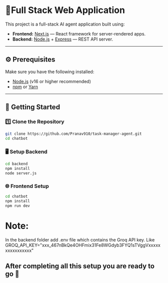 # 🤖Full Stack Web Application

This project is a full-stack AI agent application built using:

- **Frontend:** [Next.js](https://nextjs.org/) — React framework for server-rendered apps.
- **Backend:** [Node.js](https://nodejs.org/) + [Express](https://expressjs.com/) — REST API server.

---

## ⚙️ Prerequisites

Make sure you have the following installed:

- [Node.js](https://nodejs.org/en/) (v16 or higher recommended)
- [npm](https://www.npmjs.com/) or [Yarn](https://yarnpkg.com/)

---

## 🚀 Getting Started

### 1️⃣ Clone the Repository

```bash
git clone https://github.com/Pranav910/task-manager-agent.git
cd chatbot
```

### 🖥️ Setup Backend

```bash
cd backend
npm install
node server.js
```

### 🌐 Frontend Setup

```bash
cd chatbot
npm install
npm run dev
```

# Note:

In the backend folder add .env file which contains the Groq API key. Like GROQ_API_KEY="xxx_467nBkQe4OHFmix31Fe8WGdyb3FYQ1sTVggVxxxxxxxxxxxxxxxx"

## After completing all this setup you are ready to go 🚀